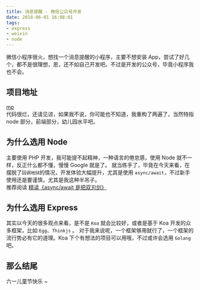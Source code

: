 ```yaml
---
title: 消息提醒 - 微信公众号开发
date: 2018-06-01 16:08:01
tags:
- express
- weixin
- node
---
```


微信小程序很火，想找一个消息提醒的小程序，主要不想安装 App，尝试了好几个，都不是很理想，恩，还不如自己开发吧。不过是开发的公众号，毕竟小程序我也不会。

## 项目地址 
[mp](https://github.com/dryyun/mp)  
代码很烂，还请见谅，如果我不说，你可能也不知道，我重构了两遍了，当然特指 node 部分，前端部分，幼儿园水平吧。

## 为什么选用 Node

主要使用 PHP 开发，我可能提不起精神，一种语言的倦怠感，使用 Node 就不一样，反正什么都不懂，慢慢 Google 就是了。 
就当练手了，毕竟在今天来看，在摆脱了`回调地狱`的情况，开发体验大幅提升，尤其是使用 `async/await`，不过新手使用还是要谨慎，尤其是我这种半吊子。  
推荐阅读 [精读《async/await 是把双刃剑》](https://zhuanlan.zhihu.com/p/36521539)  


## 为什么选用 Express
<!-- more --> 
其实以今天的很多观点来看，是不是 `Koa` 就会比较好，或者是基于 Koa 开发的众多框架，比如 `Egg`、`Thinkjs` 。
对于我来说呢，一个框架够用就行了，一个框架的流行势必有它的道理。Koa 下个有想法的项目可以用哦，不过或许会选用 `Golang` 吧。

## 那么结尾

六一儿童节快乐 ~ 

